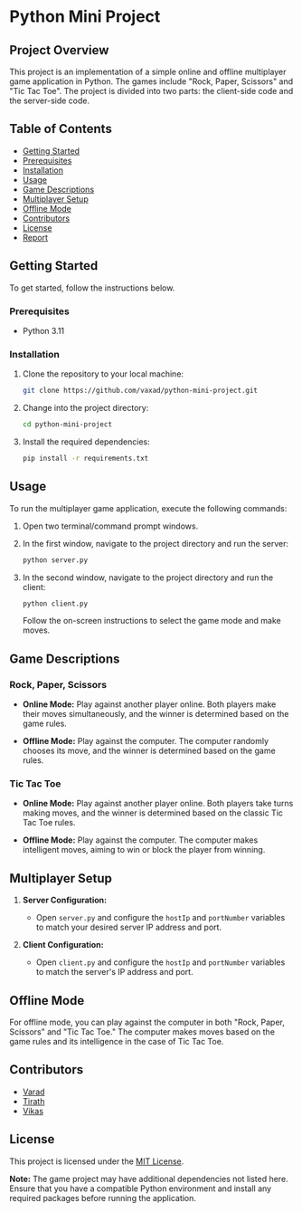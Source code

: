 # Python Mini Project

## Project Overview

This project is an implementation of a simple online and offline multiplayer game application in Python. The games include "Rock, Paper, Scissors" and "Tic Tac Toe". The project is divided into two parts: the client-side code and the server-side code.

## Table of Contents

- [Getting Started](#getting-started)
- [Prerequisites](#prerequisites)
- [Installation](#installation)
- [Usage](#usage)
- [Game Descriptions](#game-descriptions)
- [Multiplayer Setup](#multiplayer-setup)
- [Offline Mode](#offline-mode)
- [Contributors](#contributors)
- [License](#license)
- [Report](https://drive.google.com/file/d/1nvCruiXMTOY58TNyZpktVeBFGJwb-0Kv/view?usp=sharing)

## Getting Started

To get started, follow the instructions below.

### Prerequisites

- Python 3.11

### Installation

1. Clone the repository to your local machine:

   ```bash
   git clone https://github.com/vaxad/python-mini-project.git
   ```

2. Change into the project directory:

   ```bash
   cd python-mini-project
   ```

3. Install the required dependencies:

   ```bash
   pip install -r requirements.txt
   ```

## Usage

To run the multiplayer game application, execute the following commands:

1. Open two terminal/command prompt windows.

2. In the first window, navigate to the project directory and run the server:

   ```bash
   python server.py
   ```

3. In the second window, navigate to the project directory and run the client:

   ```bash
   python client.py
   ```

   Follow the on-screen instructions to select the game mode and make moves.

## Game Descriptions

### Rock, Paper, Scissors

- **Online Mode:** Play against another player online. Both players make their moves simultaneously, and the winner is determined based on the game rules.

- **Offline Mode:** Play against the computer. The computer randomly chooses its move, and the winner is determined based on the game rules.

### Tic Tac Toe

- **Online Mode:** Play against another player online. Both players take turns making moves, and the winner is determined based on the classic Tic Tac Toe rules.

- **Offline Mode:** Play against the computer. The computer makes intelligent moves, aiming to win or block the player from winning.

## Multiplayer Setup

1. **Server Configuration:**
   - Open `server.py` and configure the `hostIp` and `portNumber` variables to match your desired server IP address and port.

2. **Client Configuration:**
   - Open `client.py` and configure the `hostIp` and `portNumber` variables to match the server's IP address and port.

## Offline Mode

For offline mode, you can play against the computer in both "Rock, Paper, Scissors" and "Tic Tac Toe." The computer makes moves based on the game rules and its intelligence in the case of Tic Tac Toe.

## Contributors

- [Varad](https://github.com/vaxad)
- [Tirath](https://github.com/Tirath5504)
- [Vikas](https://github.com/codesbyvikas)

## License

This project is licensed under the [MIT License](LICENSE).

**Note:** The game project may have additional dependencies not listed here. Ensure that you have a compatible Python environment and install any required packages before running the application.
